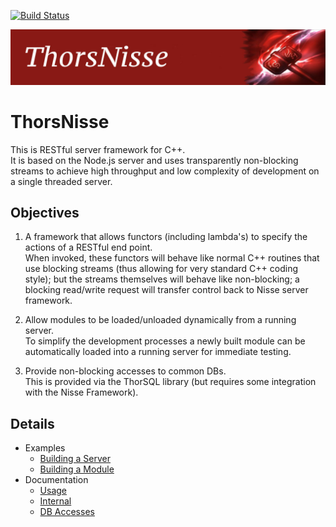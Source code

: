 [![Build Status](https://travis-ci.org/Loki-Astari/ThorsNisse.svg?branch=master)](https://travis-ci.org/Loki-Astari/ThorsNisse)

![ThorStream](img/Nisse.jpg)

# ThorsNisse

This is RESTful server framework for C++.  
It is based on the Node.js server and uses transparently non-blocking streams to achieve high throughput and low complexity of development on a single threaded server.

## Objectives

1. A framework that allows functors (including lambda's) to specify the actions of a RESTful end point.  
When invoked, these functors will behave like normal C++ routines that use blocking streams (thus allowing for very standard C++ coding style); but the streams themselves will behave like non-blocking; a blocking read/write request will transfer control back to Nisse server framework.

1. Allow modules to be loaded/unloaded dynamically from a running server.  
To simplify the development processes a newly built module can be automatically loaded into a running server for immediate testing.

1. Provide non-blocking accesses to common DBs.  
This is provided via the ThorSQL library (but requires some integration with the Nisse Framework).


## Details

* Examples
  * [Building a Server](doc/server.md)
  * [Building a Module](doc/module.md)
* Documentation
  * [Usage](doc/usage.md)
  * [Internal](doc/internal.md)
  * [DB Accesses](doc/dbaccess.md)

